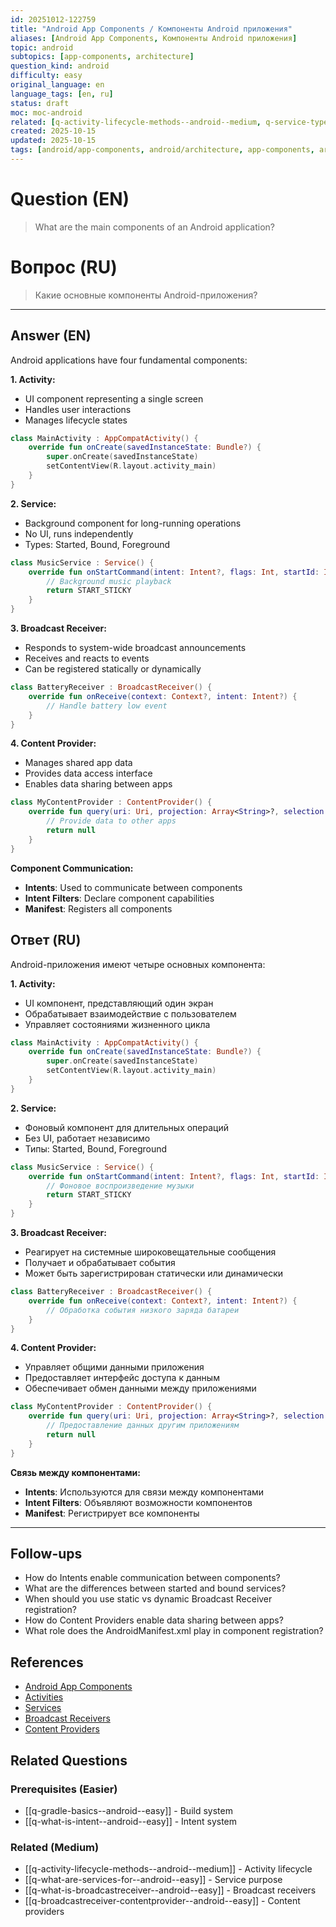 ```yaml
---
id: 20251012-122759
title: "Android App Components / Компоненты Android приложения"
aliases: [Android App Components, Компоненты Android приложения]
topic: android
subtopics: [app-components, architecture]
question_kind: android
difficulty: easy
original_language: en
language_tags: [en, ru]
status: draft
moc: moc-android
related: [q-activity-lifecycle-methods--android--medium, q-service-types--android--medium, q-broadcast-receivers--android--medium]
created: 2025-10-15
updated: 2025-10-15
tags: [android/app-components, android/architecture, app-components, architecture, difficulty/easy]
---
```

# Question (EN)
> What are the main components of an Android application?

# Вопрос (RU)
> Какие основные компоненты Android-приложения?

---

## Answer (EN)

Android applications have four fundamental components:

**1. Activity:**
- UI component representing a single screen
- Handles user interactions
- Manages lifecycle states

```kotlin
class MainActivity : AppCompatActivity() {
    override fun onCreate(savedInstanceState: Bundle?) {
        super.onCreate(savedInstanceState)
        setContentView(R.layout.activity_main)
    }
}
```

**2. Service:**
- Background component for long-running operations
- No UI, runs independently
- Types: Started, Bound, Foreground

```kotlin
class MusicService : Service() {
    override fun onStartCommand(intent: Intent?, flags: Int, startId: Int): Int {
        // Background music playback
        return START_STICKY
    }
}
```

**3. Broadcast Receiver:**
- Responds to system-wide broadcast announcements
- Receives and reacts to events
- Can be registered statically or dynamically

```kotlin
class BatteryReceiver : BroadcastReceiver() {
    override fun onReceive(context: Context?, intent: Intent?) {
        // Handle battery low event
    }
}
```

**4. Content Provider:**
- Manages shared app data
- Provides data access interface
- Enables data sharing between apps

```kotlin
class MyContentProvider : ContentProvider() {
    override fun query(uri: Uri, projection: Array<String>?, selection: String?, selectionArgs: Array<String>?, sortOrder: String?): Cursor? {
        // Provide data to other apps
        return null
    }
}
```

**Component Communication:**
- **Intents**: Used to communicate between components
- **Intent Filters**: Declare component capabilities
- **Manifest**: Registers all components

## Ответ (RU)

Android-приложения имеют четыре основных компонента:

**1. Activity:**
- UI компонент, представляющий один экран
- Обрабатывает взаимодействие с пользователем
- Управляет состояниями жизненного цикла

```kotlin
class MainActivity : AppCompatActivity() {
    override fun onCreate(savedInstanceState: Bundle?) {
        super.onCreate(savedInstanceState)
        setContentView(R.layout.activity_main)
    }
}
```

**2. Service:**
- Фоновый компонент для длительных операций
- Без UI, работает независимо
- Типы: Started, Bound, Foreground

```kotlin
class MusicService : Service() {
    override fun onStartCommand(intent: Intent?, flags: Int, startId: Int): Int {
        // Фоновое воспроизведение музыки
        return START_STICKY
    }
}
```

**3. Broadcast Receiver:**
- Реагирует на системные широковещательные сообщения
- Получает и обрабатывает события
- Может быть зарегистрирован статически или динамически

```kotlin
class BatteryReceiver : BroadcastReceiver() {
    override fun onReceive(context: Context?, intent: Intent?) {
        // Обработка события низкого заряда батареи
    }
}
```

**4. Content Provider:**
- Управляет общими данными приложения
- Предоставляет интерфейс доступа к данным
- Обеспечивает обмен данными между приложениями

```kotlin
class MyContentProvider : ContentProvider() {
    override fun query(uri: Uri, projection: Array<String>?, selection: String?, selectionArgs: Array<String>?, sortOrder: String?): Cursor? {
        // Предоставление данных другим приложениям
        return null
    }
}
```

**Связь между компонентами:**
- **Intents**: Используются для связи между компонентами
- **Intent Filters**: Объявляют возможности компонентов
- **Manifest**: Регистрирует все компоненты

---

## Follow-ups

- How do Intents enable communication between components?
- What are the differences between started and bound services?
- When should you use static vs dynamic Broadcast Receiver registration?
- How do Content Providers enable data sharing between apps?
- What role does the AndroidManifest.xml play in component registration?

## References

- [Android App Components](https://developer.android.com/guide/components/fundamentals)
- [Activities](https://developer.android.com/guide/components/activities/intro-activities)
- [Services](https://developer.android.com/guide/components/services)
- [Broadcast Receivers](https://developer.android.com/guide/components/broadcasts)
- [Content Providers](https://developer.android.com/guide/topics/providers/content-providers)

## Related Questions

### Prerequisites (Easier)
- [[q-gradle-basics--android--easy]] - Build system
- [[q-what-is-intent--android--easy]] - Intent system

### Related (Medium)
- [[q-activity-lifecycle-methods--android--medium]] - Activity lifecycle
- [[q-what-are-services-for--android--easy]] - Service purpose
- [[q-what-is-broadcastreceiver--android--easy]] - Broadcast receivers
- [[q-broadcastreceiver-contentprovider--android--easy]] - Content providers
